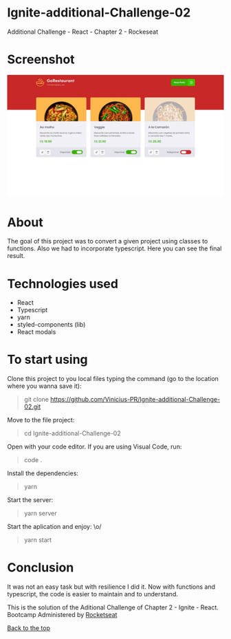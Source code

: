 # Ignite-additional-Challenge-02
Additional Challenge - React - Chapter 2 - Rockeseat

# Screenshot
![MainScreen](https://github.com/Vinicius-PR/Ignite-additional-Challenge-02/blob/master/MainScreen.jpg)

# About
The goal of this project was to convert a given project using classes to functions. Also we had to incorporate typescript. Here you can see the final result.

# Technologies used
* React
* Typescript
* yarn
* styled-components (lib)
* React modals

# To start using

Clone this project to you local files typing the command (go to the location where you wanna save it):
> git clone https://github.com/Vinicius-PR/Ignite-additional-Challenge-02.git

Move to the file project:
> cd Ignite-additional-Challenge-02

Open with your code editor. If you are using Visual Code, run:

> code .

Install the dependencies:
> yarn

Start the server:
> yarn server

Start the aplication and enjoy: \o/
> yarn start

# Conclusion
It was not an easy task but with resilience I did it. Now with functions and typescript, the code is easier to maintain and to understand.

This is the solution of the Aditional Challenge of Chapter 2 - Ignite - React. Bootcamp Administered by [Rocketseat](https://rocketseat.com.br/ "Rocketseat")

[Back to the top](#Ignite-additional-Challenge-02)

